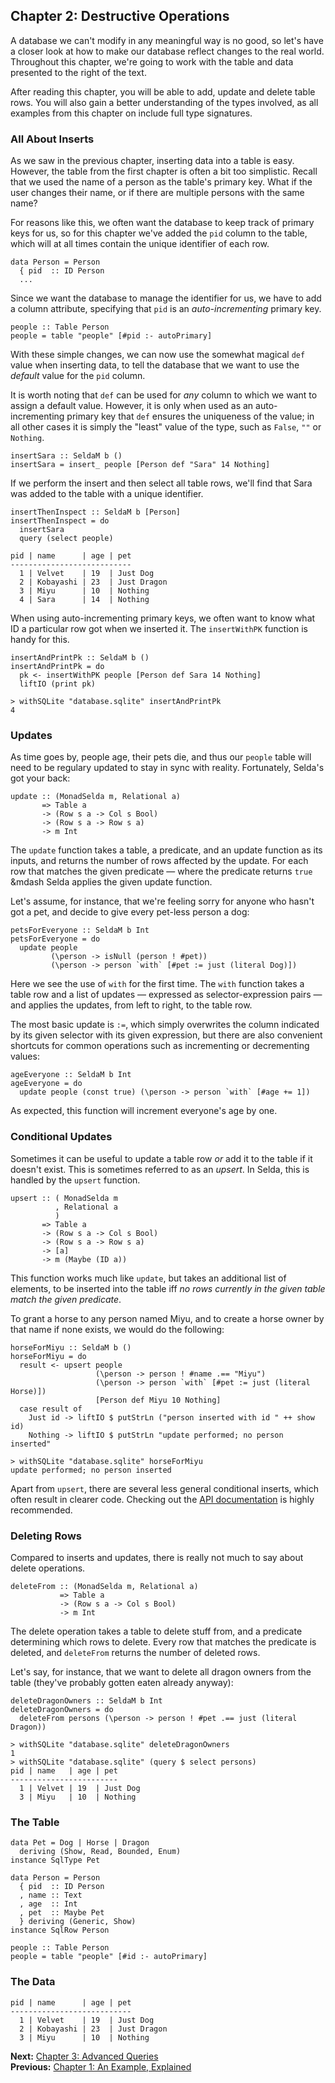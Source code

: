 <div class="pane" id="left">

## Chapter 2: Destructive Operations

A database we can't modify in any meaningful way is no good, so let's
have a closer look at how to make our database reflect changes to the real world.
Throughout this chapter, we're going to work with the table and data presented
to the right of the text.

After reading this chapter, you will be able to add, update and delete
table rows. You will also gain a better understanding of the types involved,
as all examples from this chapter on include full type signatures.

### All About Inserts

As we saw in the previous chapter, inserting data into a table is easy.
However, the table from the first chapter is often a bit too simplistic.
Recall that we used the name of a person as the table's primary key.
What if the user changes their name, or if there are multiple persons with
the same name?

For reasons like this, we often want the database to keep track of primary
keys for us, so for this chapter we've added the `pid` column to the table,
which will at all times contain the unique identifier of each row.

```language-haskell
data Person = Person
  { pid  :: ID Person
  ...
```

Since we want the database to manage the identifier for us, we have to add a
column attribute, specifying that `pid` is an *auto-incrementing* primary key.

```language-haskell
people :: Table Person
people = table "people" [#pid :- autoPrimary]
```

With these simple changes, we can now use the somewhat magical `def` value when
inserting data, to tell the database that we want to use the *default* value
for the `pid` column.

It is worth noting that `def` can be used for *any* column to which we want to
assign a default value. However, it is only when used as an auto-incrementing
primary key that `def` ensures the uniqueness of the value; in all other cases
it is simply the "least" value of the type, such as `False`, `""` or `Nothing`.

```language-haskell
insertSara :: SeldaM b ()
insertSara = insert_ people [Person def "Sara" 14 Nothing]
```

If we perform the insert and then select all table rows, we'll find that Sara
was added to the table with a unique identifier.

```language-haskell
insertThenInspect :: SeldaM b [Person]
insertThenInspect = do
  insertSara
  query (select people)
```

```language-haskell
pid | name      | age | pet
---------------------------
  1 | Velvet    | 19  | Just Dog
  2 | Kobayashi | 23  | Just Dragon
  3 | Miyu      | 10  | Nothing
  4 | Sara      | 14  | Nothing
```

When using auto-incrementing primary keys, we often want to know what ID
a particular row got when we inserted it.
The `insertWithPK` function is handy for this.

```language-haskell
insertAndPrintPk :: SeldaM b ()
insertAndPrintPk = do
  pk <- insertWithPK people [Person def Sara 14 Nothing]
  liftIO (print pk)
```
```language-haskell
> withSQLite "database.sqlite" insertAndPrintPk
4
```

### Updates

As time goes by, people age, their pets die, and thus our `people` table
will need to be regulary updated to stay in sync with reality.
Fortunately, Selda's got your back:

```language-haskell
update :: (MonadSelda m, Relational a)
       => Table a
       -> (Row s a -> Col s Bool)
       -> (Row s a -> Row s a)
       -> m Int
```

The `update` function takes a table, a predicate, and an update function as its
inputs, and returns the number of rows affected by the update.
For each row that matches the given predicate &mdash; where the predicate
returns `true` &mdash Selda applies the given update function.

Let's assume, for instance, that we're feeling sorry for anyone who hasn't got
a pet, and decide to give every pet-less person a dog:

```language-haskell
petsForEveryone :: SeldaM b Int
petsForEveryone = do
  update people
         (\person -> isNull (person ! #pet))
         (\person -> person `with` [#pet := just (literal Dog)])
```

Here we see the use of `with` for the first time.
The `with` function takes a table row and a list of updates &mdash; expressed
as selector-expression pairs &mdash; and applies the updates,
from left to right, to the table row.

The most basic update is `:=`, which simply overwrites the column
indicated by its given selector with its given expression, but there are also
convenient shortcuts for common operations such as incrementing or decrementing
values:

```language-haskell
ageEveryone :: SeldaM b Int
ageEveryone = do
  update people (const true) (\person -> person `with` [#age += 1])
```

As expected, this function will increment everyone's age by one.

### Conditional Updates

Sometimes it can be useful to update a table row *or* add it to the table if
it doesn't exist. This is sometimes referred to as an *upsert*.
In Selda, this is handled by the `upsert` function.

```language-haskell
upsert :: ( MonadSelda m
          , Relational a
          )
       => Table a
       -> (Row s a -> Col s Bool)
       -> (Row s a -> Row s a)
       -> [a]
       -> m (Maybe (ID a))
```

This function works much like `update`, but takes an additional list of elements,
to be inserted into the table iff *no rows currently in the given table match
the given predicate*.

To grant a horse to any person named Miyu, and to create a horse owner by that
name if none exists, we would do the following:

```language-haskell
horseForMiyu :: SeldaM b ()
horseForMiyu = do
  result <- upsert people
                   (\person -> person ! #name .== "Miyu")
                   (\person -> person `with` [#pet := just (literal Horse)])
                   [Person def Miyu 10 Nothing]
  case result of
    Just id -> liftIO $ putStrLn ("person inserted with id " ++ show id)
    Nothing -> liftIO $ putStrLn "update performed; no person inserted"
```
```language-haskell
> withSQLite "database.sqlite" horseForMiyu
update performed; no person inserted
```

Apart from `upsert`, there are several less general conditional inserts, which
often result in clearer code.
Checking out the [API documentation](https://hackage.haskell.org/package/selda)
is highly recommended.

### Deleting Rows

Compared to inserts and updates, there is really not much to say about delete
operations.

```language-haskell
deleteFrom :: (MonadSelda m, Relational a)
           => Table a
           -> (Row s a -> Col s Bool)
           -> m Int
```

The delete operation takes a table to delete stuff from, and a predicate
determining which rows to delete.
Every row that matches the predicate is deleted, and `deleteFrom` returns
the number of deleted rows.

Let's say, for instance, that we want to delete all dragon owners from the
table (they've probably gotten eaten already anyway):

```language-haskell
deleteDragonOwners :: SeldaM b Int
deleteDragonOwners = do
  deleteFrom persons (\person -> person ! #pet .== just (literal Dragon))
```
```language-haskell
> withSQLite "database.sqlite" deleteDragonOwners
1
> withSQLite "database.sqlite" (query $ select persons)
pid | name   | age | pet
------------------------
  1 | Velvet | 19  | Just Dog
  3 | Miyu   | 10  | Nothing
```

</div>

<div class="pane fixed" id="right">

### The Table

```language-haskell
data Pet = Dog | Horse | Dragon
  deriving (Show, Read, Bounded, Enum)
instance SqlType Pet

data Person = Person
  { pid  :: ID Person
  , name :: Text
  , age  :: Int
  , pet  :: Maybe Pet
  } deriving (Generic, Show)
instance SqlRow Person

people :: Table Person
people = table "people" [#id :- autoPrimary]
```

### The Data

```language-haskell
pid | name      | age | pet
---------------------------
  1 | Velvet    | 19  | Just Dog
  2 | Kobayashi | 23  | Just Dragon
  3 | Miyu      | 10  | Nothing
```

**Next:** [Chapter 3: Advanced Queries](tutorial/ch3-advanced-queries)<br>
**Previous:** [Chapter 1: An Example, Explained](tutorial/ch1-example-explained)

</div>

